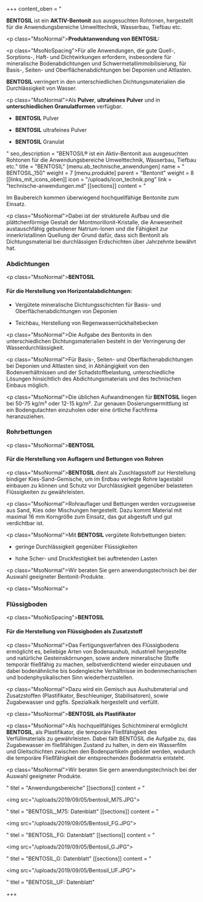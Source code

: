 +++
content_oben = "<p><strong>BENTOSIL</strong> ist ein <strong>AKTIV-Bentonit</strong> aus ausgesuchten Rohtonen, hergestellt für die Anwendungsbereiche Umwelttechnik, Wasserbau, Tiefbau etc.</p><p class=\"MsoNormal\"><strong>Produktanwendung von BENTOSIL:</strong></p><p class=\"MsoNoSpacing\">Für alle Anwendungen, die gute Quell-, Sorptions-, Haft- und Dichtwirkungen erfordern, insbesondere für mineralische Bodenabdichtungen und Schwermetallimmobilisierung, für Basis-, Seiten- und Oberflächenabdichtungen bei Deponien und Altlasten.</p><p><strong>BENTOSIL</strong> verringert in den unterschiedlichen Dichtungsmaterialien die Durchlässigkeit von Wasser.</p><p class=\"MsoNormal\">Als <strong>Pulver</strong>, <strong>ultrafeines Pulver</strong> und in <strong>unterschiedlichen Granulatformen </strong>verfügbar.</p><ul><li><p><strong>BENTOSIL</strong> Pulver</p></li><li><p><strong>BENTOSIL</strong> ultrafeines Pulver</p></li><li><p><strong>BENTOSIL</strong> Granulat</p></li></ul>"
seo_description = "BENTOSIL® ist ein Aktiv-Bentonit aus ausgesuchten Rohtonen für die Anwendungsbereiche Umwelttechnik, Wasserbau, Tiefbau etc."
title = "BENTOSIL"
[menu.ab_technische_anwendungen]
name = " BENTOSIL_150"
weight = 7
[menu.produkte]
parent = "Bentonit"
weight = 8
[[links_mit_icons_oben]]
icon = "/uploads/icon_technik.png"
link = "technische-anwendungen.md"
[[sections]]
content = "<p>Im Baubereich kommen überwiegend hochquellfähige Bentonite zum Einsatz.</p><p class=\"MsoNormal\">Dabei ist der strukturelle Aufbau und die plättchenförmige Gestalt der Montmorillonit-Kristalle, die Anwesenheit austauschfähig gebundener Natrium-Ionen und die Fähigkeit zur innerkristallinen Quellung der Grund dafür, dass sich Bentonit als Dichtungsmaterial bei durchlässigen Erdschichten über Jahrzehnte bewährt hat.</p><h3><strong>Abdichtungen</strong></h3><p class=\"MsoNormal\"><strong>BENTOSIL</strong></p><h4><strong>Für die Herstellung von Horizontalabdichtungen:</strong></h4><ul><li><p>Vergütete mineralische Dichtungsschichten für Basis- und Oberflächenabdichtungen von Deponien</p></li><li><p>Teichbau, Herstellung von Regenwasserrückhaltebecken</p></li></ul><p class=\"MsoNormal\">Die Aufgabe des Bentonits in den unterschiedlichen Dichtungsmaterialien besteht in der Verringerung der Wasserdurchlässigkeit.</p><p class=\"MsoNormal\">Für Basis-, Seiten- und Oberflächenabdichtungen bei Deponien und Altlasten sind, in Abhängigkeit von den Bodenverhältnissen und der Schadstoffbelastung, unterschiedliche Lösungen hinsichtlich des Abdichtungsmaterials und des technischen Einbaus möglich.</p><p class=\"MsoNormal\">Die üblichen Aufwandmengen für<strong> BENTOSIL</strong> liegen bei 50-75 kg/m³ oder 12-15 kg/m². Zur genauen Dosierungsermittlung ist ein Bodengutachten einzuholen oder eine örtliche Fachfirma heranzuziehen.</p><h3><strong>Rohrbettungen</strong></h3><p class=\"MsoNormal\"><strong>BENTOSIL</strong></p><h4><strong>Für die Herstellung von Auflagern und Bettungen von Rohren</strong></h4><p class=\"MsoNormal\"><strong>BENTOSIL</strong> dient als Zuschlagsstoff zur Herstellung bindiger Kies-Sand-Gemische, um im Erdbau verlegte Rohre lagestabil einbauen zu können und Schutz vor Durchlässigkeit gegenüber belasteten Flüssigkeiten zu gewährleisten.</p><p class=\"MsoNormal\">Rohrauflager und Bettungen werden vorzugsweise aus Sand, Kies oder Mischungen hergestellt. Dazu kommt Material mit maximal 16 mm Korngröße zum Einsatz, das gut abgestuft und gut verdichtbar ist.</p><p class=\"MsoNormal\">Mit <strong>BENTOSIL </strong>vergütete Rohrbettungen bieten:</p><ul><li><p>geringe Durchlässigkeit gegenüber Flüssigkeiten</p></li><li><p>hohe Scher- und Druckfestigkeit bei auftretenden Lasten</p></li></ul><p class=\"MsoNormal\">Wir beraten Sie gern anwendungstechnisch bei der Auswahl geeigneter Bentonit-Produkte.</p><p class=\"MsoNormal\"></p><h3><strong>Flüssigboden</strong></h3><p class=\"MsoNoSpacing\"><strong>BENTOSIL</strong></p><h4><strong>Für die Herstellung von Flüssigboden als Zusatzstoff</strong></h4><p class=\"MsoNormal\">Das Fertigungsverfahren des Flüssigbodens ermöglicht es, beliebige Arten von Bodenaushub, industriell hergestellte und natürliche Gesteinskörnungen, sowie andere mineralische Stoffe temporär fließfähig zu machen, selbstverdichtend wieder einzubauen und dabei bodenähnliche bis bodengleiche Verhältnisse im bodenmechanischen und bodenphysikalischen Sinn wiederherzustellen.</p><p class=\"MsoNormal\">Dazu wird ein Gemisch aus Aushubmaterial und Zusatzstoffen (Plastifikator, Beschleuniger, Stabilisatoren), sowie Zugabewasser und ggfls. Spezialkalk hergestellt und verfüllt.</p><p class=\"MsoNormal\"><strong>BENTOSIL als Plastifikator</strong></p><p class=\"MsoNormal\">Als hochquellfähiges Schichtmineral ermöglicht <strong>BENTOSIL</strong>, als Plastifikator, die temporäre Fließfähigkeit des Verfüllmaterials zu gewährleisten. Dabei fällt BENTOSIL die Aufgabe zu, das Zugabewasser im fließfähigen Zustand zu halten, in dem ein Wasserfilm und Gleitschichten zwischen den Bodenpartikeln gebildet werden, wodurch die temporäre Fließfähigkeit der entsprechenden Bodenmatrix entsteht.</p><p class=\"MsoNormal\">Wir beraten Sie gern anwendungstechnisch bei der Auswahl geeigneter Produkte.</p>"
titel = "Anwendungsbereiche"
[[sections]]
content = "<p><img src=\"/uploads/2019/09/05/bentosil_M75.JPG\"></p>"
titel = "BENTOSIL_M75: Datenblatt"
[[sections]]
content = "<p><img src=\"/uploads/2019/09/05/Bentosil_FG.JPG\"></p>"
titel = "BENTOSIL_FG: Datenblatt"
[[sections]]
content = "<p><img src=\"/uploads/2019/09/05/Bentosil_G.JPG\"></p>"
titel = "BENTOSIL_G: Datenblatt"
[[sections]]
content = "<p><img src=\"/uploads/2019/09/05/Bentosil_UF.JPG\"></p>"
titel = "BENTOSIL_UF: Datenblatt"

+++
